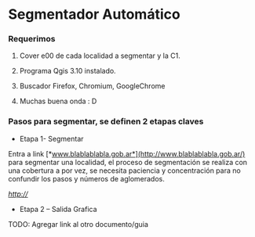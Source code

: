 # Segmentador Automático

### Requerimos

1.  Cover e00 de cada localidad a segmentar y la C1.

2.  Programa Qgis 3.10 instalado.

3.  Buscador Firefox, Chromium, GoogleChrome

4.  Muchas buena onda : D

### Pasos para segmentar, se definen 2 etapas claves

* Etapa 1- Segmentar

Entra a link
    [*www.blablablabla.gob.ar*](http://www.blablablabla.gob.ar/) para
    segmentar una localidad, el proceso de segmentación se realiza con
    una cobertura a por vez, se necesita paciencia y concentración para
    no confundir los pasos y números de aglomerados.

[*http://*](http://)

* Etapa 2 – Salida Grafica

TODO: Agregar link al otro documento/guia
